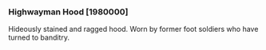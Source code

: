 ### Highwayman Hood [1980000]

Hideously stained and ragged hood. Worn by former foot soldiers who have turned to banditry.